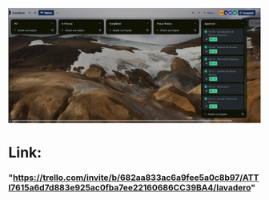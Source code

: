 ![Trello](Trello.png)

# Link: 
### "https://trello.com/invite/b/682aa833ac6a9fee5a0c8b97/ATTI7615a6d7d883e925ac0fba7ee22160686CC39BA4/lavadero"
